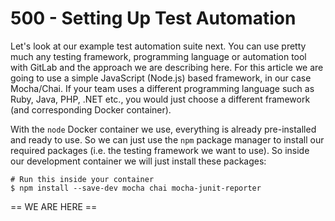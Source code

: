# 500 - Setting Up Test Automation

Let's look at our example test automation suite next. You can use pretty much any testing framework, programming language or automation tool with GitLab and the approach we are describing here. For this article we are going to use a simple JavaScript (Node.js) based framework, in our case Mocha/Chai. If your team uses a different programming language such as Ruby, Java, PHP, .NET etc., you would just choose a different framework (and corresponding Docker container).

With the ```node``` Docker container we use, everything is already pre-installed and ready to use. So we can just use the ```npm``` package manager to install our required packages (i.e. the testing framework we want to use). So inside our development container we will just install these packages:

```
# Run this inside your container
$ npm install --save-dev mocha chai mocha-junit-reporter
```

== WE ARE HERE ==
